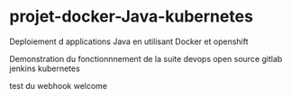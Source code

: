 # projet-docker-Java-kubernetes
Deploiement d applications Java en utilisant Docker et openshift

Demonstration du fonctionnnement de la suite devops open source gitlab jenkins kubernetes

test du webhook
welcome
